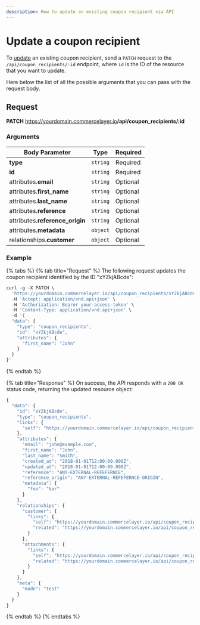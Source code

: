 ```yaml
---
description: How to update an existing coupon recipient via API
---
```


# Update a coupon recipient

To <a href="https://docs.commercelayer.io/developers/updating-resources" target="_blank">update</a> an existing coupon recipient, send a `PATCH` request to the `/api/coupon_recipients/:id` endpoint, where `id` is the ID of the resource that you want to update.

Here below the list of all the possible arguments that you can pass with the request body.

## Request

**PATCH** https://yourdomain.commercelayer.io<b>/api/coupon_recipients/:id</b>

### Arguments

| Body Parameter | Type     | Required |
| -------------- | -------- | -------- |
| **type**       | `string` | Required |
| **id**         | `string` | Required |
| attributes.**email** | `string` | Optional |
| attributes.**first_name** | `string` | Optional |
| attributes.**last_name** | `string` | Optional |
| attributes.**reference** | `string` | Optional |
| attributes.**reference_origin** | `string` | Optional |
| attributes.**metadata** | `object` | Optional |
| relationships.**customer** | `object` | Optional |

### Example

{% tabs %}
{% tab title="Request" %}
The following request updates the coupon recipient identified by the ID "xYZkjABcde":

```javascript
curl -g -X PATCH \
  'https://yourdomain.commercelayer.io/api/coupon_recipients/xYZkjABcde' \
  -H 'Accept: application/vnd.api+json' \
  -H 'Authorization: Bearer your-access-token' \
  -H 'Content-Type: application/vnd.api+json' \
  -d '{
  "data": {
    "type": "coupon_recipients",
    "id": "xYZkjABcde",
    "attributes": {
      "first_name": "John"
    }
  }
}'
```
{% endtab %}

{% tab title="Response" %}
On success, the API responds with a `200 OK` status code, returning the updated resource object:

```javascript
{
  "data": {
    "id": "xYZkjABcde",
    "type": "coupon_recipients",
    "links": {
      "self": "https://yourdomain.commercelayer.io/api/coupon_recipients/xYZkjABcde"
    },
    "attributes": {
      "email": "john@example.com",
      "first_name": "John",
      "last_name": "Smith",
      "created_at": "2018-01-01T12:00:00.000Z",
      "updated_at": "2018-01-01T12:00:00.000Z",
      "reference": "ANY-EXTERNAL-REFEFERNCE",
      "reference_origin": "ANY-EXTERNAL-REFEFERNCE-ORIGIN",
      "metadata": {
        "foo": "bar"
      }
    },
    "relationships": {
      "customer": {
        "links": {
          "self": "https://yourdomain.commercelayer.io/api/coupon_recipients/xYZkjABcde/relationships/customer",
          "related": "https://yourdomain.commercelayer.io/api/coupon_recipients/xYZkjABcde/customer"
        }
      },
      "attachments": {
        "links": {
          "self": "https://yourdomain.commercelayer.io/api/coupon_recipients/xYZkjABcde/relationships/attachments",
          "related": "https://yourdomain.commercelayer.io/api/coupon_recipients/xYZkjABcde/attachments"
        }
      }
    },
    "meta": {
      "mode": "test"
    }
  }
}
```
{% endtab %}
{% endtabs %}

